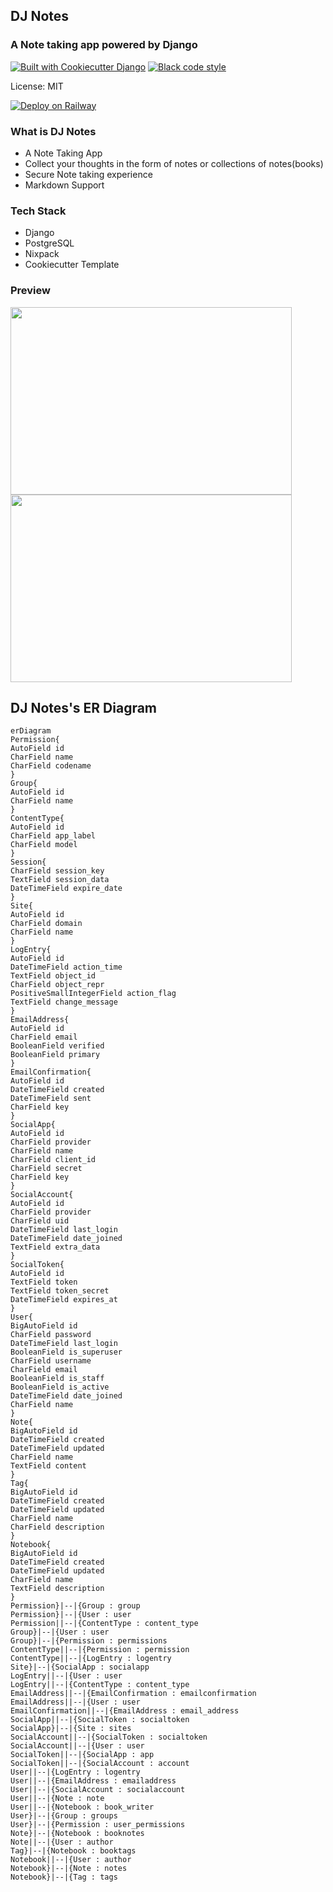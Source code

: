 ## DJ Notes

### A Note taking app powered by Django

[![Built with Cookiecutter Django](https://img.shields.io/badge/built%20with-Cookiecutter%20Django-ff69b4.svg?logo=cookiecutter)](https://github.com/cookiecutter/cookiecutter-django/)
[![Black code style](https://img.shields.io/badge/code%20style-black-000000.svg)](https://github.com/ambv/black)

License: MIT

[![Deploy on Railway](https://railway.app/button.svg)](https://dj-notes.up-railway.app)

### What is DJ Notes

- A Note Taking App
- Collect your thoughts in the form of notes or collections of notes(books)
- Secure Note taking experience
- Markdown Support

### Tech Stack

- Django
- PostgreSQL
- Nixpack
- Cookiecutter Template

### Preview

<img src="https://res.cloudinary.com/techstructive-blog/image/upload/v1656861308/blog-media/djnotes-home.png" height="300px" width="450px"> <img src="https://res.cloudinary.com/techstructive-blog/image/upload/v1656861556/blog-media/dj-notes-note-preview.png" height="300px" width="450px">

## DJ Notes's ER Diagram

```mermaid
erDiagram
Permission{
AutoField id
CharField name
CharField codename
}
Group{
AutoField id
CharField name
}
ContentType{
AutoField id
CharField app_label
CharField model
}
Session{
CharField session_key
TextField session_data
DateTimeField expire_date
}
Site{
AutoField id
CharField domain
CharField name
}
LogEntry{
AutoField id
DateTimeField action_time
TextField object_id
CharField object_repr
PositiveSmallIntegerField action_flag
TextField change_message
}
EmailAddress{
AutoField id
CharField email
BooleanField verified
BooleanField primary
}
EmailConfirmation{
AutoField id
DateTimeField created
DateTimeField sent
CharField key
}
SocialApp{
AutoField id
CharField provider
CharField name
CharField client_id
CharField secret
CharField key
}
SocialAccount{
AutoField id
CharField provider
CharField uid
DateTimeField last_login
DateTimeField date_joined
TextField extra_data
}
SocialToken{
AutoField id
TextField token
TextField token_secret
DateTimeField expires_at
}
User{
BigAutoField id
CharField password
DateTimeField last_login
BooleanField is_superuser
CharField username
CharField email
BooleanField is_staff
BooleanField is_active
DateTimeField date_joined
CharField name
}
Note{
BigAutoField id
DateTimeField created
DateTimeField updated
CharField name
TextField content
}
Tag{
BigAutoField id
DateTimeField created
DateTimeField updated
CharField name
CharField description
}
Notebook{
BigAutoField id
DateTimeField created
DateTimeField updated
CharField name
TextField description
}
Permission}|--|{Group : group
Permission}|--|{User : user
Permission||--|{ContentType : content_type
Group}|--|{User : user
Group}|--|{Permission : permissions
ContentType||--|{Permission : permission
ContentType||--|{LogEntry : logentry
Site}|--|{SocialApp : socialapp
LogEntry||--|{User : user
LogEntry||--|{ContentType : content_type
EmailAddress||--|{EmailConfirmation : emailconfirmation
EmailAddress||--|{User : user
EmailConfirmation||--|{EmailAddress : email_address
SocialApp||--|{SocialToken : socialtoken
SocialApp}|--|{Site : sites
SocialAccount||--|{SocialToken : socialtoken
SocialAccount||--|{User : user
SocialToken||--|{SocialApp : app
SocialToken||--|{SocialAccount : account
User||--|{LogEntry : logentry
User||--|{EmailAddress : emailaddress
User||--|{SocialAccount : socialaccount
User||--|{Note : note
User||--|{Notebook : book_writer
User}|--|{Group : groups
User}|--|{Permission : user_permissions
Note}|--|{Notebook : booknotes
Note||--|{User : author
Tag}|--|{Notebook : booktags
Notebook||--|{User : author
Notebook}|--|{Note : notes
Notebook}|--|{Tag : tags
```
